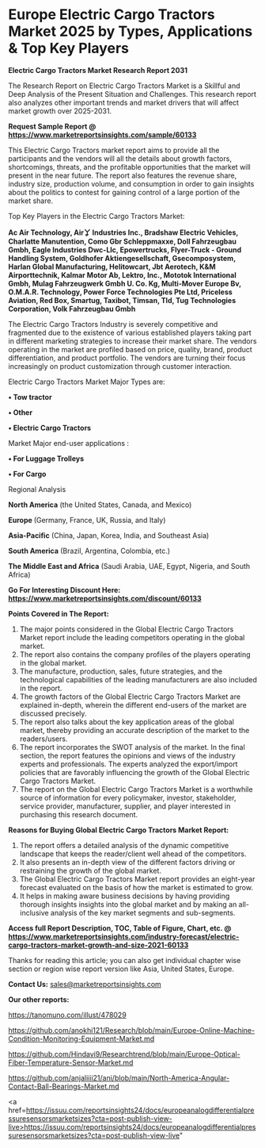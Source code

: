 # Europe Electric Cargo Tractors Market 2025 by Types, Applications & Top Key Players

<strong>Electric Cargo Tractors Market Research Report 2031</strong>

The Research Report on Electric Cargo Tractors Market is a Skillful and Deep Analysis of the Present Situation and Challenges. This research report also analyzes other important trends and market drivers that will affect market growth over 2025-2031.

<strong>Request Sample Report @ <a href=https://www.marketreportsinsights.com/sample/60133>https://www.marketreportsinsights.com/sample/60133</a></strong>

This Electric Cargo Tractors market report aims to provide all the participants and the vendors will all the details about growth factors, shortcomings, threats, and the profitable opportunities that the market will present in the near future. The report also features the revenue share, industry size, production volume, and consumption in order to gain insights about the politics to contest for gaining control of a large portion of the market share.

Top Key Players in the Electric Cargo Tractors Market:

<strong>Ac Air Technology, Airㆩ Industries Inc., Bradshaw Electric Vehicles, Charlatte Manutention, Como Gbr Schleppmaxxe, Doll Fahrzeugbau Gmbh, Eagle Industries Dwc-Llc, Epowertrucks, Flyer-Truck - Ground Handling System, Goldhofer Aktiengesellschaft, Gsecomposystem, Harlan Global Manufacturing, Helitowcart, Jbt Aerotech, K&M Airporttechnik, Kalmar Motor Ab, Lektro, Inc., Mototok International Gmbh, Mulag Fahrzeugwerk Gmbh U. Co. Kg, Multi-Mover Europe Bv, O.M.A.R. Technology, Power Force Technologies Pte Ltd, Priceless Aviation, Red Box, Smartug, Taxibot, Timsan, Tld, Tug Technologies Corporation, Volk Fahrzeugbau Gmbh</strong>

The Electric Cargo Tractors Industry is severely competitive and fragmented due to the existence of various established players taking part in different marketing strategies to increase their market share. The vendors operating in the market are profiled based on price, quality, brand, product differentiation, and product portfolio. The vendors are turning their focus increasingly on product customization through customer interaction.

Electric Cargo Tractors Market Major Types are:

<strong>• Tow tractor 

• Other

• Electric Cargo Tractors</strong>

Market Major end-user applications :

<strong>• For Luggage Trolleys

• For Cargo</strong>

Regional Analysis

</u><strong><b>North America</b></strong> (the United States, Canada, and Mexico)

<strong><b>Europe </b></strong>(Germany, France, UK, Russia, and Italy)

<strong><b>Asia-Pacific</b></strong> (China, Japan, Korea, India, and Southeast Asia)

<strong><b>South America</b></strong> (Brazil, Argentina, Colombia, etc.)

<strong><b>The Middle East and Africa</b></strong> (Saudi Arabia, UAE, Egypt, Nigeria, and South Africa)

<strong>Go For Interesting Discount Here: <a href=https://www.marketreportsinsights.com/discount/60133>https://www.marketreportsinsights.com/discount/60133</a></strong>

<strong>Points Covered in The Report:</strong>
<ol>
  <li>The major points considered in the Global Electric Cargo Tractors Market report include the leading competitors operating in the global market.</li>
  <li>The report also contains the company profiles of the players operating in the global market.</li>
  <li>The manufacture, production, sales, future strategies, and the technological capabilities of the leading manufacturers are also included in the report.</li>
  <li>The growth factors of the Global Electric Cargo Tractors Market are explained in-depth, wherein the different end-users of the market are discussed precisely.</li>
  <li>The report also talks about the key application areas of the global market, thereby providing an accurate description of the market to the readers/users.</li>
  <li>The report incorporates the SWOT analysis of the market. In the final section, the report features the opinions and views of the industry experts and professionals. The experts analyzed the export/import policies that are favorably influencing the growth of the Global Electric Cargo Tractors Market.</li>
  <li>The report on the Global Electric Cargo Tractors Market is a worthwhile source of information for every policymaker, investor, stakeholder, service provider, manufacturer, supplier, and player interested in purchasing this research document.</li>
</ol>
<strong>Reasons for Buying Global Electric Cargo Tractors Market Report:</strong>

<ol>
  <li>The report offers a detailed analysis of the dynamic competitive landscape that keeps the reader/client well ahead of the competitors.</li>
  <li>It also presents an in-depth view of the different factors driving or restraining the growth of the global market.</li>
  <li>The Global Electric Cargo Tractors Market report provides an eight-year forecast evaluated on the basis of how the market is estimated to grow.</li>
  <li>It helps in making aware business decisions by having providing thorough insights insights into the global market and by making an all-inclusive analysis of the key market segments and sub-segments.</li>
</ol>
<strong>Access full Report Description, TOC, Table of Figure, Chart, etc. @ <a href=https://www.marketreportsinsights.com/industry-forecast/electric-cargo-tractors-market-growth-and-size-2021-60133>https://www.marketreportsinsights.com/industry-forecast/electric-cargo-tractors-market-growth-and-size-2021-60133</a></strong>


Thanks for reading this article; you can also get individual chapter wise section or region wise report version like Asia, United States, Europe.

<strong>Contact Us:</strong>
sales@marketreportsinsights.com

<strong>Our other reports:</strong>

<a href=https://tanomuno.com/illust/478029>https://tanomuno.com/illust/478029</a>

<a href=https://github.com/anokhi121/Research/blob/main/Europe-Online-Machine-Condition-Monitoring-Equipment-Market.md>https://github.com/anokhi121/Research/blob/main/Europe-Online-Machine-Condition-Monitoring-Equipment-Market.md</a>

<a href=https://github.com/Hindavi9/Researchtrend/blob/main/Europe-Optical-Fiber-Temperature-Sensor-Market.md>https://github.com/Hindavi9/Researchtrend/blob/main/Europe-Optical-Fiber-Temperature-Sensor-Market.md</a>

<a href=https://github.com/anjaliiii21/ani/blob/main/North-America-Angular-Contact-Ball-Bearings-Market.md>https://github.com/anjaliiii21/ani/blob/main/North-America-Angular-Contact-Ball-Bearings-Market.md</a>

<a href=https://issuu.com/reportsinsights24/docs/europeanalogdifferentialpressuresensorsmarketsizes?cta=post-publish-view-live>https://issuu.com/reportsinsights24/docs/europeanalogdifferentialpressuresensorsmarketsizes?cta=post-publish-view-live</a>"
